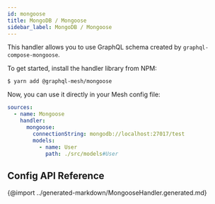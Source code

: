 ```yaml
---
id: mongoose
title: MongoDB / Mongoose
sidebar_label: MongoDB / Mongoose
---
```


This handler allows you to use GraphQL schema created by `graphql-compose-mongoose`.

To get started, install the handler library from NPM:

```
$ yarn add @graphql-mesh/mongoose
```

Now, you can use it directly in your Mesh config file:

```yml
sources:
  - name: Mongoose
    handler:
      mongoose:
        connectionString: mongodb://localhost:27017/test
        models:
          - name: User
            path: ./src/models#User

```

## Config API Reference

{@import ../generated-markdown/MongooseHandler.generated.md}
